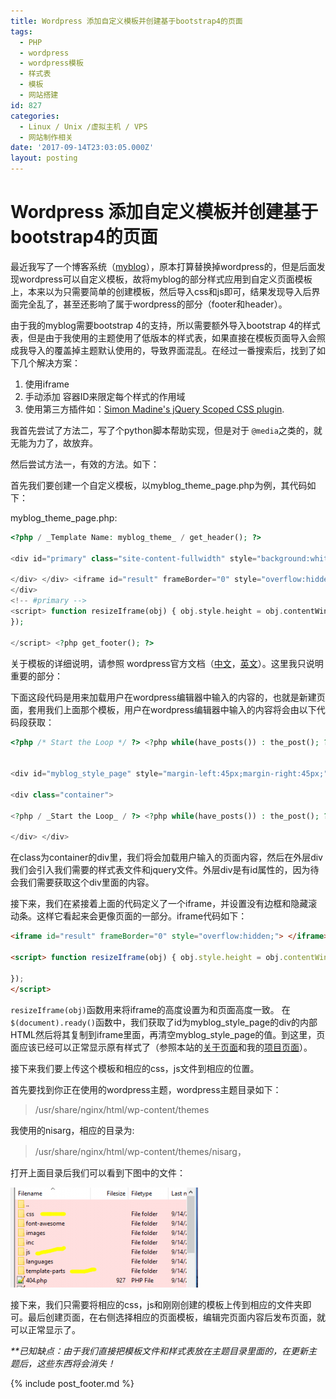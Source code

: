 ```yaml
---
title: Wordpress 添加自定义模板并创建基于bootstrap4的页面
tags:
  - PHP
  - wordpress
  - wordpress模板
  - 样式表
  - 模板
  - 网站搭建
id: 827
categories:
  - Linux / Unix /虚拟主机 / VPS
  - 网站制作相关
date: '2017-09-14T23:03:05.000Z'
layout: posting
---
```


# Wordpress 添加自定义模板并创建基于bootstrap4的页面

最近我写了一个博客系统（[myblog](https://github.com/ankanch/myblog)），原本打算替换掉wordpress的，但是后面发现wordpress可以自定义模板，故将myblog的部分样式应用到自定义页面模板上，本来以为只需要简单的创建模板，然后导入css和js即可，结果发现导入后界面完全乱了，甚至还影响了属于wordpress的部分（footer和header）。

由于我的myblog需要bootstrap 4的支持，所以需要额外导入bootstrap 4的样式表，但是由于我使用的主题使用了低版本的样式表，如果直接在模板页面导入会照成我导入的覆盖掉主题默认使用的，导致界面混乱。在经过一番搜索后，找到了如下几个解决方案：

1. 使用iframe
2. 手动添加 容器ID来限定每个样式的作用域
3. 使用第三方插件如：[Simon Madine's jQuery Scoped CSS plugin](https://github.com/thingsinjars/jQuery-Scoped-CSS-plugin).

我首先尝试了方法二，写了个python脚本帮助实现，但是对于 `@media`之类的，就无能为力了，故放弃。

然后尝试方法一，有效的方法。如下：

首先我们要创建一个自定义模板，以myblog_theme_page.php为例，其代码如下：

myblog_theme_page.php:
```php
<?php / _Template Name: myblog_theme_ / get_header(); ?>

<div id="primary" class="site-content-fullwidth" style="background:white;"> <div id="content" role="main" style="background:white;"> <div id="myblog_style_page" style="margin-left:45px;margin-right:45px;"> <link rel='stylesheet' href='https://raw.githubusercontent.com/ankanch/blog/master/images/wp-content/themes/nisarg/css/bootstrap4alpha.css' type='text/css' /> <script type='text/javascript' src='https://raw.githubusercontent.com/ankanch/blog/master/images/wp-content/themes/nisarg/js/jquery-3.2.1.min.js'></script>; <link rel='stylesheet' href='https://raw.githubusercontent.com/ankanch/blog/master/images/wp-content/themes/nisarg/css/xstyle.css' type='text/css' /> <div class="container"> <?php / _Start the Loop_ / ?> <?php while(have_posts()) : the_post(); ?> <?php the_content();?> <?php endwhile; ?>

</div> </div> <iframe id="result" frameBorder="0" style="overflow:hidden;"> </iframe> </div><!-- #content --> 
</div>
<!-- #primary --> 
<script> function resizeIframe(obj) { obj.style.height = obj.contentWindow.document.body.scrollHeight + 'px'; } $(document).ready(function () { var iframe = document.getElementById('result'), iframedoc = iframe.contentDocument || iframe.contentWindow.document; var father = document.getElementById('myblog_style_page'); iframedoc.body.innerHTML = iframedoc.body.innerHTML + father.innerHTML ; resizeIframe(iframe); father.innerHTML = "";
});

</script> <?php get_footer(); ?>
```
关于模板的详细说明，请参照 wordpress官方文档（[中文](https://codex.wordpress.org/zh-cn:页面)，[英文](https://developer.wordpress.org/themes/template-files-section/page-template-files/)）。这里我只说明重要的部分：

下面这段代码是用来加载用户在wordpress编辑器中输入的内容的，也就是新建页面，套用我们上面那个模板，用户在wordpress编辑器中输入的内容将会由以下代码段获取：

```php
<?php /* Start the Loop */ ?> <?php while(have_posts()) : the_post(); ?> <?php the_content();?> <?php endwhile; ?>


<div id="myblog_style_page" style="margin-left:45px;margin-right:45px;"> <link rel='stylesheet' href='https://raw.githubusercontent.com/ankanch/blog/master/images/wp-content/themes/nisarg/css/bootstrap4alpha.css' type='text/css' /> <script type='text/javascript' src='https://raw.githubusercontent.com/ankanch/blog/master/images/wp-content/themes/nisarg/js/jquery-3.2.1.min.js'></script>; <link rel='stylesheet' href='https://raw.githubusercontent.com/ankanch/blog/master/images/wp-content/themes/nisarg/css/xstyle.css' type='text/css' />

<div class="container">

<?php / _Start the Loop_ / ?> <?php while(have_posts()) : the_post(); ?> <?php the_content();?> <?php endwhile; ?>

</div> </div>
```
 在class为container的div里，我们将会加载用户输入的页面内容，然后在外层div我们会引入我们需要的样式表文件和jquery文件。外层div是有id属性的，因为待会我们需要获取这个div里面的内容。

接下来，我们在紧接着上面的代码定义了一个iframe，并设置没有边框和隐藏滚动条。这样它看起来会更像页面的一部分。iframe代码如下：

```html
<iframe id="result" frameBorder="0" style="overflow:hidden;"> </iframe>

<script> function resizeIframe(obj) { obj.style.height = obj.contentWindow.document.body.scrollHeight + 'px'; } $(document).ready(function () { var iframe = document.getElementById('result'), iframedoc = iframe.contentDocument || iframe.contentWindow.document; var father = document.getElementById('myblog_style_page'); iframedoc.body.innerHTML = iframedoc.body.innerHTML + father.innerHTML ; resizeIframe(iframe); father.innerHTML = "";

});
</script>
``` 

`resizeIframe(obj)`函数用来将iframe的高度设置为和页面高度一致。 在`$(document).ready()`函数中，我们获取了id为myblog_style_page的div的内部HTML然后将其复制到iframe里面，再清空myblog_style_page的值。到这里，页面应该已经可以正常显示原有样式了（参照本站的[关于页面](https://raw.githubusercontent.com/ankanch/blog/master/images/about/)和我的[项目页面](https://raw.githubusercontent.com/ankanch/blog/master/images/myprojects/)）。

接下来我们要上传这个模板和相应的css，js文件到相应的位置。

首先要找到你正在使用的wordpress主题，wordpress主题目录如下：

> /usr/share/nginx/html/wp-content/themes    

我使用的nisarg，相应的目录为:   
> /usr/share/nginx/html/wp-content/themes/nisarg，

打开上面目录后我们可以看到下图中的文件：

[![](https://raw.githubusercontent.com/ankanch/blog/master/images/wp-content/uploads/2017/09/addasdasda-300x160.png)](https://raw.githubusercontent.com/ankanch/blog/master/images/wp-content/uploads/2017/09/addasdasda.png)

接下来，我们只需要将相应的css，js和刚刚创建的模板上传到相应的文件夹即可。最后创建页面，在右侧选择相应的页面模板，编辑完页面内容后发布页面，就可以正常显示了。

_**已知缺点：由于我们直接把模板文件和样式表放在主题目录里面的，在更新主题后，这些东西将会消失！_



{% include post_footer.md %}